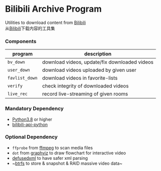 # Bilibili Archive Program

Utilities to download content from [Bilibili](https://www.bilibili.com)  
从[Bilibili](https://www.bilibili.com)下载内容的工具集  

### Components
|	program		|	description	|
|	----		|	----		|
|	`bv_down`	|	download videos, update/fix downloaded videos	|
|	`user_down`	|	download videos uploaded by given user	|
|	`favlist_down`	|	download videos in favorite-lists	|
|	`verify`	|	check integrity of downloaded videos	|
|	`live_rec`	|	record live-streaming of given rooms	|

### Mandatory Dependency
* [Python3.8](https://docs.python.org/3.8/) or higher
* [bilibili-api-python](https://github.com/Nemo2011/bilibili-api)

### Optional Dependency
* `ffprobe` from [ffmpeg](https://ffmpeg.org/) to scan media files
* `dot` from [graphviz](https://graphviz.org/) to draw flowchart for interactive video
* [defusedxml](https://pypi.org/project/defusedxml/) to have safer xml parsing
* ~[btrfs](https://btrfs.wiki.kernel.org) to store & snapshot & RAID massive video data~
